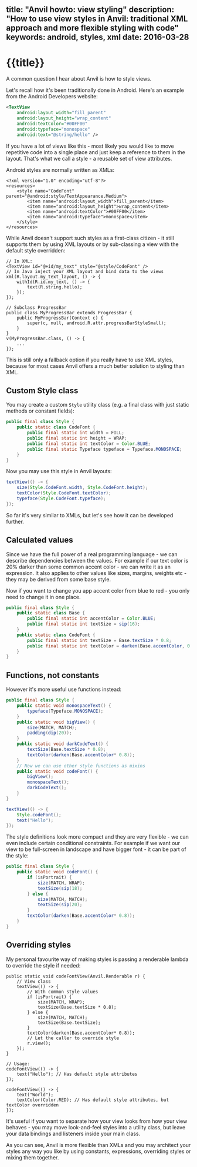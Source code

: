 title: "Anvil howto: view styling"
description: "How to use view styles in Anvil: traditional XML approach and more flexible styling with code"
keywords: android, styles, xml
date: 2016-03-28
---
# {{title}}

A common question I hear about Anvil is how to style views.

Let's recall how it's been traditionally done in Android. Here's an example
from the Android Developers website:

```xml
<TextView
    android:layout_width="fill_parent"
    android:layout_height="wrap_content"
    android:textColor="#00FF00"
    android:typeface="monospace"
    android:text="@string/hello" />
```

If you have a lot of views like this - most likely you would like to move
repetitive code into a single place and just keep a reference to them in the
layout. That's what we call a style - a reusable set of view attributes.

Android styles are normally written as XMLs:

```
<?xml version="1.0" encoding="utf-8"?>
<resources>
    <style name="CodeFont" parent="@android:style/TextAppearance.Medium">
        <item name="android:layout_width">fill_parent</item>
        <item name="android:layout_height">wrap_content</item>
        <item name="android:textColor">#00FF00</item>
        <item name="android:typeface">monospace</item>
    </style>
</resources>
```

While Anvil doesn't support such styles as a first-class citizen - it still
supports them by using XML layouts or by sub-classing a view with the default
style overridden:

```
// In XML:
<TextView id="@+id/my_text" style="@style/CodeFont" />
// In Java inject your XML layout and bind data to the views
xml(R.layout.my_text_layout, () -> {
	withId(R.id.my_text, () -> {
		text(R.string.hello);
	});
});

// Subclass ProgressBar
public class MyProgressBar extends ProgressBar {
	public MyProgressBar(Context c) {
		super(c, null, android.R.attr.progressBarStyleSmall);
	}
}
v(MyProgressBar.class, () -> {
	...
});
```

This is still only a fallback option if you really have to use XML styles,
because for most cases Anvil offers a much better solution to styling than XML.

## Custom Style class

You may create a custom `Style` utility class (e.g. a final class with just
static methods or constant fields):

```java
public final class Style {
	public static class CodeFont {
		public final static int width = FILL;
		public final static int height = WRAP;
		public final static int textColor = Color.BLUE;
		public final static Typeface typeface = Typeface.MONOSPACE;
	}
}
```

Now you may use this style in Anvil layouts:

```java
textView(() -> {
	size(Style.CodeFont.width, Style.CodeFont.height);
	textColor(Style.CodeFont.textColor);
	typeface(Style.CodeFont.typeface);
});
```

So far it's very similar to XMLs, but let's see how it can be developed further.

## Calculated values

Since we have the full power of a real programming language - we can describe
dependencies between the values. For example if our text color is 20% darker
than some common accent color - we can write it as an expression. It also
applies to other values like sizes, margins, weights etc - they may be derived
from some base style.

Now if you want to change you app accent color from blue to red - you only need
to change it in one place.

```java
public final class Style {
	public static class Base {
		public final static int accentColor = Color.BLUE;
		public final static int textSize = sip(16);
	}
	public static class CodeFont {
		public final static int textSize = Base.textSize * 0.8;
		public final static int textColor = darken(Base.accentColor, 0.2);
	}
}
```

## Functions, not constants

However it's more useful use functions instead:

```java
public final class Style {
	public static void monospaceText() {
		typeface(Typeface.MONOSPACE);
	}
	public static void bigView() {
		size(MATCH, MATCH);
		padding(dip(20));
	}
	public static void darkCodeText() {
		textSize(Base.textSize * 0.8);
		textColor(darken(Base.accentColor* 0.8));
	}
	// Now we can use other style functions as mixins
	public static void codeFont() {
		bigView();
		monospaceText();
		darkCodeText();
	}
}

textView(() -> {
	Style.codeFont();
	text("Hello");
});
```

The style definitions look more compact and they are very flexible - we can even
include certain conditional constraints. For example if we want our view to be
full-screen in landscape and have bigger font - it can be part of the style:

```java
public final class Style {
	public static void codeFont() {
		if (isPortrait) {
			size(MATCH, WRAP);
			textSize(sip(18);
		} else {
			size(MATCH, MATCH);
			textSize(sip(20);
		}
		textColor(darken(Base.accentColor* 0.8));
	}
}
```

## Overriding styles

My personal favourite way of making styles is passing a renderable lambda
to override the style if needed:

```
public static void codeFontView(Anvil.Renderable r) {
	// View class
	textView(() -> {
		// With common style values
		if (isPortrait) {
			size(MATCH, WRAP);
			textSize(Base.textSize * 0.8);
		} else {
			size(MATCH, MATCH);
			textSize(Base.textSize);
		}
		textColor(darken(Base.accentColor* 0.8));
		// Let the caller to override style
		r.view();
	});
}

// Usage:
codeFontView(() -> {
	text("Hello"); // Has default style attributes
});

codeFontView(() -> {
	text("World");
	textColor(Color.RED); // Has default style attributes, but textColor overridden
});
```

It's useful if you want to separate how your view looks from how your view
behaves - you may move look-and-feel styles into a utility class, but leave
your data bindings and listeners inside your main class.

As you can see, Anvil is more flexible than XMLs and you may architect your
styles any way you like by using constants, expressions, overriding styles or 
mixing them together.
